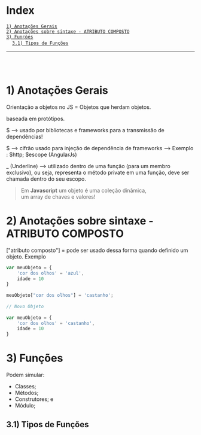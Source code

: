  # Index  
[`1) Anotações Gerais`](#1-anotações-gerais)  
[`2) Anotações sobre sintaxe - ATRIBUTO COMPOSTO`](#2-anotações-sobre-sintaxe---ATRIBUTO-COMPOSTO)  
[`3) Funções`](#3-funções)  
&nbsp;&nbsp;&nbsp;&nbsp;[`3.1) Tipos de Funções`](#31-tipos-de-funções) 
***
<br><br>


# 1) Anotações Gerais  
  
Orientação a objetos no JS = Objetos que herdam objetos.  

baseada em protótipos.

$ --> usado por bibliotecas e frameworks para a transmissão de dependências!

$ --> cifrão usado para injeção de dependência de frameworks --> Exemplo : $http; $escope (AngularJs)

_ (Underline) --> utilizado dentro de uma função (para um membro exclusivo), ou seja, representa o método private em uma função, deve ser chamada dentro do seu escopo. 

> Em **Javascript** um objeto é uma coleção dinâmica,  
> um array de chaves e valores!  
  
# 2) Anotações sobre sintaxe - ATRIBUTO COMPOSTO  
  
["atributo composto"] = pode ser usado dessa forma quando definido um objeto. Exemplo

```js
var meuObjeto = {
    'cor dos olhos' = 'azul',
    idade = 10
}  
  
meuObjeto["cor dos olhos"] = 'castanho';  
  
// Novo Objeto  
  
var meuObjeto = {
    'cor dos olhos' = 'castanho',
    idade = 10
}
```


# 3) Funções  
   
Podem simular:  
+ Classes;  
+ Métodos;  
+ Construtores; e  
+ Módulo;  

## 3.1) Tipos de Funções  
  

